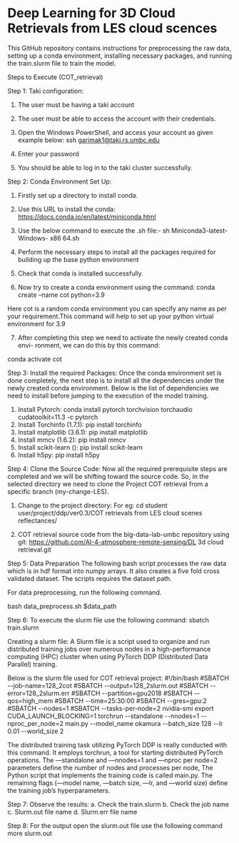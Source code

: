 
# Deep Learning for 3D Cloud Retrievals from LES cloud scences
This GitHub repository contains instructions for preprocessing the raw data, setting up a conda environment, installing necessary packages, and running the train.slurm file to train the model.


Steps to Execute (COT_retrieval)

Step 1: Taki configuration:

1. The user must be having a taki account

2. The user must be able to access the account with their credentials.

3. Open the Windows PowerShell, and access your account as given example below:
ssh garimak1@taki.rs.umbc.edu

4. Enter your password

5. You should be able to log in to the taki cluster successfully.

Step 2: Conda Environment Set Up:

1. Firstly set up a directory to install conda.

2. Use this URL to install the conda: https://docs.conda.io/en/latest/miniconda.html

3. Use the below command to execute the .sh file:- sh Miniconda3-latest-Windows-
x86 64.sh

4. Perform the necessary steps to install all the packages required for building up
the base python environment

5. Check that conda is installed successfully.

6. Now try to create a conda environment using the command:
conda create –name cot python=3.9

Here cot is a random conda environment you can specify any name as per your
requirement.This command will help to set up your python virtual environment
for 3.9

7. After completing this step we need to activate the newly created conda envi-
ronment, we can do this by this command:

conda activate cot

Step 3: Install the required Packages: Once the conda environment set
is done completely, the next step is to install all the dependencies under the newly
created conda environment. Below is the list of dependencies we need to install before
jumping to the execution of the model training.
1. Install Pytorch: conda install pytorch torchvision torchaudio cudatoolkit=11.3
-c pytorch
2. Install Torchinfo (1.7.1): pip install torchinfo
3. Install matplotlib (3.6.1): pip install matplotlib
4. Install mmcv (1.6.2): pip install mmcv
5. Install scikit-learn (): pip install scikit-learn
6. Install h5py: pip install h5py

Step 4: Clone the Source Code: 
Now all the required prerequisite steps
are completed and we will be shifting toward the source code. So, in the selected
directory we need to clone the Project COT retrieval from a specific branch (my-change-LES).

1. Change to the project directory: 
For eg: cd student user/project/ddp/ver0.3/COT retrievals
from LES cloud scenes reflectances/

2. COT retrieval source code from the big-data-lab-umbc repository using git:
https://github.com/AI-4-atmosphere-remote-sensing/DL 3d cloud retrieval.git


Step 5: Data Preparation
The following bash script processes the raw data which is in hdf format into numpy arrays. It also creates a five fold cross validated dataset. The scripts requires the dataset path.

For data preprocessing, run the following command.

bash data_preprocess.sh $data_path



Step 6: To execute the slurm file use the following command:
sbatch train.slurm

Creating a slurm file: A Slurm file is a script used to organize and
run distributed training jobs over numerous nodes in a high-performance computing
(HPC) cluster when using PyTorch DDP (Distributed Data Parallel) training.

Below is the slurm file used for COT retrieval project:
#!/bin/bash
#SBATCH --job-name=128_2cot
#SBATCH --output=128_2slurm.out
#SBATCH --error=128_2slurm.err
#SBATCH --partition=gpu2018
#SBATCH --qos=high_mem
#SBATCH --time=25:30:00
#SBATCH --gres=gpu:2
#SBATCH --nodes=1
#SBATCH --tasks-per-node=2
nvidia-smi
export CUDA_LAUNCH_BLOCKING=1
torchrun --standalone --nnodes=1 --nproc_per_node=2 main.py --model_name
okamura --batch_size 128 --lr 0.01 --world_size 2

The distributed training task utilizing PyTorch DDP is really conducted with this
command. It employs torchrun, a tool for starting distributed PyTorch operations.
The —standalone and —nnodes=1 and —nproc per node=2 parameters define the
number of nodes and processes per node, The Python script that implements the training code is called main.py.
The remaining flags (—model name, —batch size, —lr, and —world size) define the
training job’s hyperparameters.

Step 7: Observe the results:
a. Check the train.slurm 
b. Check the job name 
c. Slurm.out file name 
d. Slurm.err file name 

Step 8: For the output open the slurm.out file use the following command
more slurm.out



